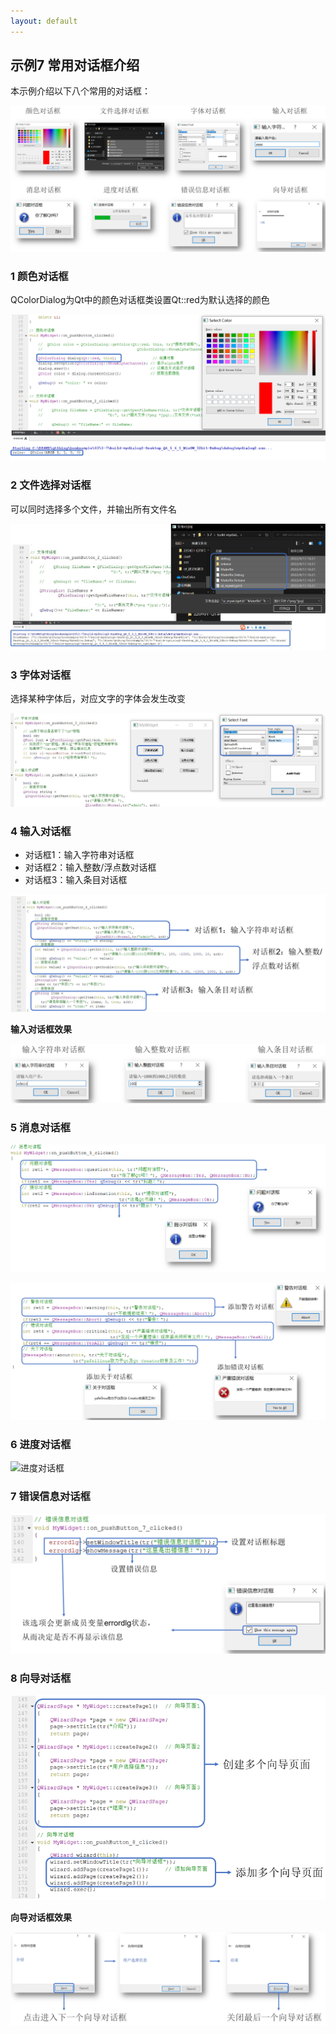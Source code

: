 ```yaml
---
layout: default
---
```



## 示例7 常用对话框介绍

本示例介绍以下八个常用的对话框：

![概览图](image/7-1.png)

### 1 颜色对话框

QColorDialog为Qt中的颜色对话框类设置Qt::red为默认选择的颜色

![颜色对话框](image/7-2.png)

### 2 文件选择对话框

可以同时选择多个文件，并输出所有文件名

![文件选择对话框](image/7-3.png)

### 3 字体对话框

选择某种字体后，对应文字的字体会发生改变

![字体对话框](image/7-4.png)

### 4 输入对话框

- 对话框1：输入字符串对话框
- 对话框2：输入整数/浮点数对话框
- 对话框3：输入条目对话框

![输入对话框](image/7-5.png)

**输入对话框效果**

![输入对话框效果](image/7-6.png)

### 5 消息对话框

![消息对话框](image/7-7.png)

![消息对话框](image/7-8.png)

### 6 进度对话框

![进度对话框](image/7-png)

### 7 错误信息对话框

![错误信息对话框](image/7-10.png)

### 8 向导对话框

![向导对话框](image/7-11.png)

**向导对话框效果**

![向导对话框结果](image/7-12.png)